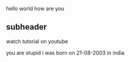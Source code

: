 hello world
how are you

## subheader
watch tutorial on youtube


you are stupid
i was born on 21-08-2003 in india
